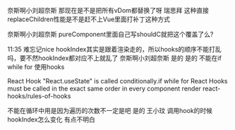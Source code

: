 奈斯啊小刘超奈斯
那现在是不是把所有vDom都替换了呀 
瑞思拜
这种直接replaceChildren性能是不是赶不上Vue里面打补丁这种方式 


奈斯啊小刘超奈斯
pureComponent里面自己写shouldC就把这个覆盖了么? 

11:35
难忘记nice
hookIndex其实是跟着渲染走的，所以hooks的顺序不能打乱吗，要不然hookIndex都对应不上就乱了 
奈斯啊小刘超奈斯
是的 
是的
不能在if while for 使用hooks

React Hook "React.useState" is called conditionally.if while for
React Hooks must be called in the exact same order in every component render 
 react-hooks/rules-of-hooks

不能在循环中用是因为遍历的次数不一定是吧 是的
王小玟
调用hook的时候 hookIndex怎么变化 有点不明白 
